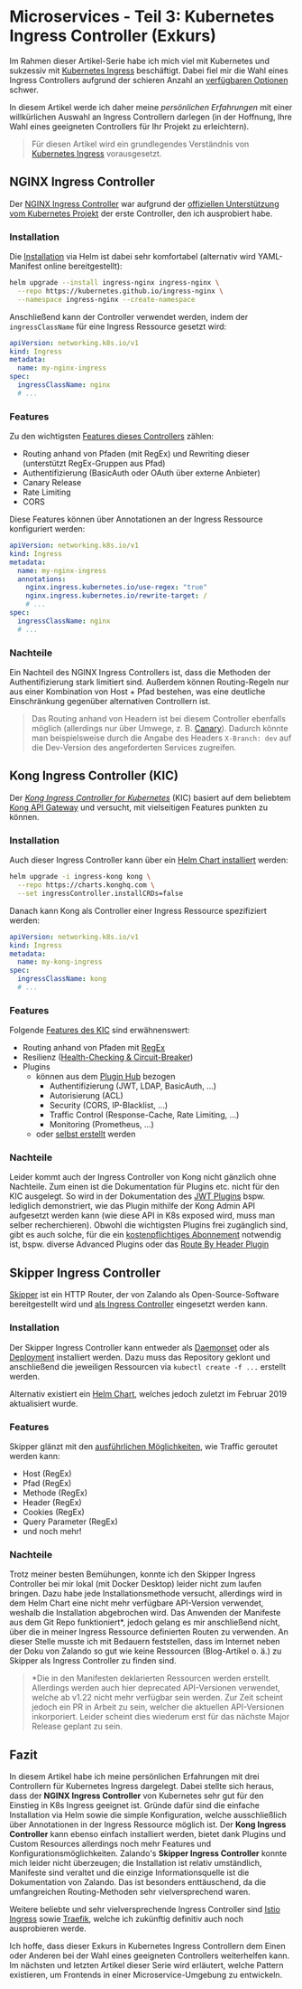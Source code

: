 # Microservices - Teil 3: Kubernetes Ingress Controller (Exkurs)

Im Rahmen dieser Artikel-Serie habe ich mich viel mit Kubernetes und sukzessiv mit [Kubernetes Ingress][ingress] beschäftigt.
Dabei fiel mir die Wahl eines Ingress Controllers aufgrund der schieren Anzahl an [verfügbaren Optionen][controller:overview] schwer.

In diesem Artikel werde ich daher meine _persönlichen Erfahrungen_ mit einer willkürlichen Auswahl an Ingress Controllern darlegen (in der Hoffnung, Ihre Wahl eines geeigneten Controllers für Ihr Projekt zu erleichtern).

> Für diesen Artikel wird ein grundlegendes Verständnis von [Kubernetes Ingress][ingress] vorausgesetzt.

## NGINX Ingress Controller

Der [NGINX Ingress Controller][nginx:github] war aufgrund der [offiziellen Unterstützung vom Kubernetes Projekt][nginx:official-support] der erste Controller, den ich ausprobiert habe.

### Installation

Die [Installation][nginx:install] via Helm ist dabei sehr komfortabel (alternativ wird YAML-Manifest online bereitgestellt):

```bash
helm upgrade --install ingress-nginx ingress-nginx \
  --repo https://kubernetes.github.io/ingress-nginx \
  --namespace ingress-nginx --create-namespace
```

Anschließend kann der Controller verwendet werden, indem der `ingressClassName` für eine Ingress Ressource gesetzt wird:

```yaml
apiVersion: networking.k8s.io/v1
kind: Ingress
metadata:
  name: my-nginx-ingress
spec:
  ingressClassName: nginx
  # ...
```

### Features

Zu den wichtigsten [Features dieses Controllers][nginx:annotations] zählen:

- Routing anhand von Pfaden (mit RegEx) und Rewriting dieser (unterstützt RegEx-Gruppen aus Pfad)
- Authentifizierung (BasicAuth oder OAuth über externe Anbieter)
- Canary Release
- Rate Limiting
- CORS

Diese Features können über Annotationen an der Ingress Ressource konfiguriert werden:

```yaml
apiVersion: networking.k8s.io/v1
kind: Ingress
metadata:
  name: my-nginx-ingress
  annotations:
    nginx.ingress.kubernetes.io/use-regex: "true"
    nginx.ingress.kubernetes.io/rewrite-target: /
    # ...
spec:
  ingressClassName: nginx
  # ...
```

### Nachteile

Ein Nachteil des NGINX Ingress Controllers ist, dass die Methoden der Authentifizierung stark limitiert sind.
Außerdem können Routing-Regeln nur aus einer Kombination von Host + Pfad bestehen, was eine deutliche Einschränkung gegenüber alternativen Controllern ist.

> Das Routing anhand von Headern ist bei diesem Controller ebenfalls möglich (allerdings nur über Umwege, z. B. [Canary][nginx:canary]). Dadurch könnte man beispielsweise durch die Angabe des Headers `X-Branch: dev` auf die Dev-Version des angeforderten Services zugreifen.

## Kong Ingress Controller (KIC)

Der [_Kong Ingress Controller for Kubernetes_][kong:github] (KIC) basiert auf dem beliebtem [Kong API Gateway][kong:kong] und versucht, mit vielseitigen Features punkten zu können.

### Installation

Auch dieser Ingress Controller kann über ein [Helm Chart installiert][kong:install] werden:

```bash
helm upgrade -i ingress-kong kong \
  --repo https://charts.konghq.com \
  --set ingressController.installCRDs=false
```

Danach kann Kong als Controller einer Ingress Ressource spezifiziert werden:

```yaml
apiVersion: networking.k8s.io/v1
kind: Ingress
metadata:
  name: my-kong-ingress
spec:
  ingressClassName: kong
  # ...
```

### Features

Folgende [Features des KIC][kong:features] sind erwähnenswert:

- Routing anhand von Pfaden mit [RegEx][kong:regex]
- Resilienz ([Health-Checking & Circuit-Breaker][kong:resilience])
- Plugins
  - können aus dem [Plugin Hub][kong:plugins:hub] bezogen
    - Authentifizierung (JWT, LDAP, BasicAuth, ...)
    - Autorisierung (ACL)
    - Security (CORS, IP-Blacklist, ...)
    - Traffic Control (Response-Cache, Rate Limiting, ...)
    - Monitoring (Prometheus, ...)
  - oder [selbst erstellt][kong:plugins:custom] werden

### Nachteile

Leider kommt auch der Ingress Controller von Kong nicht gänzlich ohne Nachteile. Zum einen ist die Dokumentation für Plugins etc. nicht für den KIC ausgelegt. So wird in der Dokumentation des [JWT Plugins][kong:plugins:jwt] bspw. lediglich demonstriert, wie das Plugin mithilfe der Kong Admin API aufgesetzt werden kann (wie diese API in K8s exposed wird, muss man selber recherchieren).
Obwohl die wichtigsten Plugins frei zugänglich sind, gibt es auch solche, für die ein [kostenpflichtiges Abonnement][kong:pricing] notwendig ist, bspw. diverse Advanced Plugins oder das [Route By Header Plugin][kong:plugins:route-by-header]

## Skipper Ingress Controller

[Skipper][skipper:github] ist ein HTTP Router, der von Zalando als Open-Source-Software bereitgestellt wird und [als Ingress Controller][skipper:kubernetes] eingesetzt werden kann.

### Installation

Der Skipper Ingress Controller kann entweder als [Daemonset][skipper:install:daemonset] oder als [Deployment][skipper:install:deployment] installiert werden. Dazu muss das Repository geklont und anschließend die jeweiligen Ressourcen via `kubectl create -f ...` erstellt werden.

Alternativ existiert ein [Helm Chart][skipper:helm], welches jedoch zuletzt im Februar 2019 aktualisiert wurde.

### Features

Skipper glänzt mit den [ausführlichen Möglichkeiten][skipper:predicates], wie Traffic geroutet werden kann:

- Host (RegEx)
- Pfad (RegEx)
- Methode (RegEx)
- Header (RegEx)
- Cookies (RegEx)
- Query Parameter (RegEx)
- und noch mehr!

### Nachteile

Trotz meiner besten Bemühungen, konnte ich den Skipper Ingress Controller bei mir lokal (mit Docker Desktop) leider nicht zum laufen bringen. Dazu habe jede Installationsmethode versucht, allerdings wird in dem Helm Chart eine nicht mehr verfügbare API-Version verwendet, weshalb die Installation abgebrochen wird. Das Anwenden der Manifeste aus dem Git Repo funktioniert*, jedoch gelang es mir anschließend nicht, über die in meiner Ingress Ressource definierten Routen zu verwenden. An dieser Stelle musste ich mit Bedauern feststellen, dass im Internet neben der Doku von Zalando so gut wie keine Ressourcen (Blog-Artikel o. ä.) zu Skipper als Ingress Controller zu finden sind.

> *Die in den Manifesten deklarierten Ressourcen werden erstellt. Allerdings werden auch hier deprecated API-Versionen verwendet, welche ab v1.22 nicht mehr verfügbar sein werden. Zur Zeit scheint jedoch ein PR in Arbeit zu sein, welcher die aktuellen API-Versionen inkorporiert. Leider scheint dies wiederum erst für das nächste Major Release geplant zu sein.

## Fazit

In diesem Artikel habe ich meine persönlichen Erfahrungen mit drei Controllern für Kubernetes Ingress dargelegt.
Dabei stellte sich heraus, dass der **NGINX Ingress Controller** von Kubernetes sehr gut für den Einstieg in K8s Ingress geeignet ist. Gründe dafür sind die einfache Installation via Helm sowie die simple Konfiguration, welche ausschließlich über Annotationen in der Ingress Ressource möglich ist.
Der **Kong Ingress Controller** kann ebenso einfach installiert werden, bietet dank Plugins und Custom Resources allerdings noch mehr Features und Konfigurationsmöglichkeiten.
Zalando's **Skipper Ingress Controller** konnte mich leider nicht überzeugen; die Installation ist relativ umständlich, Manifeste sind veraltet und die einzige Informationsquelle ist die Dokumentation von Zalando. Das ist besonders enttäuschend, da die umfangreichen Routing-Methoden sehr vielversprechend waren.

Weitere beliebte und sehr vielversprechende Ingress Controller sind [Istio Ingress][istio] sowie [Traefik][traefik], welche ich zukünftig definitiv auch noch ausprobieren werde.

Ich hoffe, dass dieser Exkurs in Kubernetes Ingress Controllern dem Einen oder Anderen bei der Wahl eines geeigneten Controllers weiterhelfen kann. Im nächsten und letzten Artikel dieser Serie wird erläutert, welche Pattern existieren, um Frontends in einer Microservice-Umgebung zu entwickeln.

<!----------------------------->
<!-- Referenzen für Markdown -->
[ingress]: https://kubernetes.io/docs/concepts/services-networking/ingress/
[controller:overview]: https://docs.google.com/spreadsheets/d/191WWNpjJ2za6-nbG4ZoUMXMpUK8KlCIosvQB0f-oq3k
[istio]: https://istio.io/latest/docs/
[traefik]: https://traefik.io/solutions/kubernetes-ingress/
<!-- NGINX -->
[nginx:github]: https://github.com/kubernetes/ingress-nginx
[nginx:official-support]: https://kubernetes.io/docs/concepts/services-networking/ingress-controllers/
[nginx:install]: https://kubernetes.github.io/ingress-nginx/deploy/#quick-start
[nginx:annotations]: https://kubernetes.github.io/ingress-nginx/user-guide/nginx-configuration/annotations/
[nginx:canary]: https://stackoverflow.com/a/70084578/9889501
<!-- Kong -->
[kong:github]: https://github.com/Kong/kubernetes-ingress-controller
[kong:kong]: https://github.com/Kong/kong
[kong:install]: https://docs.konghq.com/kubernetes-ingress-controller/2.0.x/deployment/k4k8s/#helm
[kong:regex]: https://discuss.konghq.com/t/kong-ingress-controller-and-path-based-routing/2956/6
[kong:resilience]: https://docs.konghq.com/kubernetes-ingress-controller/2.0.x/guides/configuring-health-checks/
[kong:features]: https://github.com/Kong/kubernetes-ingress-controller/#features
[kong:pricing]: https://konghq.com/pricing/
[kong:plugins:hub]: https://docs.konghq.com/hub/
[kong:plugins:custom]: https://docs.konghq.com/kubernetes-ingress-controller/2.0.x/guides/setting-up-custom-plugins/
[kong:plugins:jwt]: https://docs.konghq.com/hub/kong-inc/jwt/
[kong:plugins:route-by-header]: https://docs.konghq.com/hub/kong-inc/route-by-header/
<!-- Skipper -->
[skipper:github]: https://github.com/zalando/skipper/
[skipper:kubernetes]: https://opensource.zalando.com/skipper/kubernetes/ingress-controller/
[skipper:install:deployment]: https://opensource.zalando.com/skipper/kubernetes/ingress-controller/#deployment
[skipper:install:daemonset]: https://opensource.zalando.com/skipper/kubernetes/ingress-controller/#daemonset
[skipper:helm]: https://github.com/baez90/skipper-helm
[skipper:predicates]: https://opensource.zalando.com/skipper/reference/predicates/
